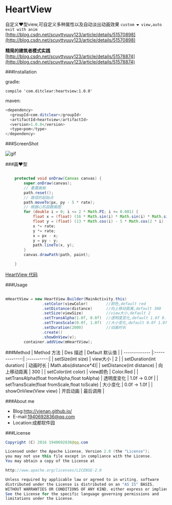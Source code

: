 # HeartView
自定义❤型view,可自定义多种属性以及自动淡出动画效果 
`custom ❤ view,auto exit with anim`
[http://blog.csdn.net/scuyttyuuy123/article/details/51570898](http://blog.csdn.net/scuyttyuuy123/article/details/51570898)

**精简的建筑者模式实践** [http://blog.csdn.net/scuyttyuuy123/article/details/51578874](http://blog.csdn.net/scuyttyuuy123/article/details/51578874)

###Installation

gradle:

    compile 'com.ditclear:heartview:1.0.0'

maven:
```java
<dependency>
  <groupId>com.ditclear</groupId>
  <artifactId>heartview</artifactId>
  <version>1.0.0</version>
  <type>pom</type>
</dependency>
```
###ScreenShot

![gif](https://github.com/vienan/HeartView/blob/master/screenshot.gif)

###画❤型

```java

    protected void onDraw(Canvas canvas) {
        super.onDraw(canvas);
        // 重置画板
        path.reset();
        // 路径的起始点
        path.moveTo(px, py - 5 * rate);
        // 根据心形函数画图
        for (double i = 0; i <= 2 * Math.PI; i += 0.001) {
            float x = (float) (16 * Math.sin(i) * Math.sin(i) * Math.sin(i));
            float y = (float) (13 * Math.cos(i) - 5 * Math.cos(2 * i) - 2 * Math.cos(3 * i) - Math.cos(4 * i));
            x *= rate;
            y *= rate;
            x = px - x;
            y = py - y;
            path.lineTo(x, y);
        }
        canvas.drawPath(path, paint);

    }

```

[HeartView 代码](https://github.com/vienan/HeartView/blob/master/library/src/main/java/com/ditclear/heartview/HeartView.java)

###Usage

```java
  
mHeartView = new HeartView.Builder(MainActivity.this)
                .setColor(viewColor)        //颜色,default red
                .setDistance(distance)      //向上移动距离,default 300
                .setSize(viewSize)          //view大小,default 2
                .setTransAlpha(1.0f, 0.0f)  //透明度变化,default 1.0f 0.0f
                .setTransScale(0.0f, 1.0f)  //大小变化,default 0.0f 1.0f
                .setDuration(2000)          //动画时长
                .create()					
                .showOnView(v);
        container.addView(mHeartView);

```
###Method
| Method 方法        | Des 描述           |  Default 默认值 |
| ------------- |:-------------:| :----------:|
| setSize(int size)      | view大小  | 2 |
| setDuration(int duration)      | 动画时长      |  Math.abs(distance*4)|
| setDistance(int distance) | 向上移动距离     |  300  |
| setColor(int color)     | view颜色  | Color.Red |
| setTransAlpha(float fromAlpha,float toAlpha)      | 透明度变化  | 1.0f -> 0.0f |
| setTransScale(float fromScale,float toScale)      | 大小变化  | 0.0f -> 1.0f |
| showOnView(View view)      | 开启动画  | 最后调用 |

###About me
  * Blog:http://vienan.github.io/
  * E-mail:1940692836@qq.com  
  * Location:成都软件园

###License
```java
Copyright (C) 2016 1940692836@qq.com 

Licensed under the Apache License, Version 2.0 (the "License");
you may not use this file except in compliance with the License.
You may obtain a copy of the License at

http://www.apache.org/licenses/LICENSE-2.0

Unless required by applicable law or agreed to in writing, software
distributed under the License is distributed on an "AS IS" BASIS,
WITHOUT WARRANTIES OR CONDITIONS OF ANY KIND, either express or implied.
See the License for the specific language governing permissions and
limitations under the License.
```
